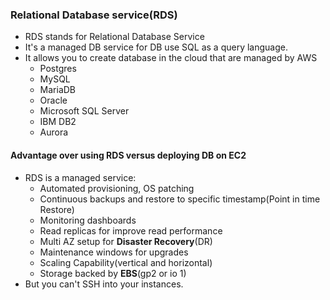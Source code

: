 ### Relational Database service(RDS)

* RDS stands for Relational Database Service
* It's a managed DB service for DB use SQL as a query language.
* It allows you to create database in the cloud that are managed by AWS
  * Postgres
  * MySQL
  * MariaDB
  * Oracle
  * Microsoft SQL Server
  * IBM DB2
  * Aurora

#### Advantage over using RDS versus deploying DB on EC2

* RDS is a managed service:
  * Automated provisioning, OS patching
  * Continuous backups and restore to specific timestamp(Point in time Restore)
  * Monitoring dashboards
  * Read replicas for improve read performance
  * Multi AZ setup for **Disaster Recovery**(DR)
  * Maintenance windows for upgrades
  * Scaling Capability(vertical and horizontal)
  * Storage backed by **EBS**(gp2 or io 1)
* But you can't SSH into your instances.